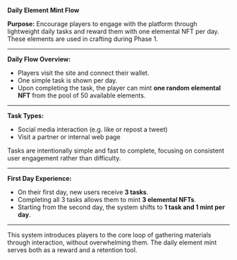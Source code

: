 **Daily Element Mint Flow**

**Purpose:**
Encourage players to engage with the platform through lightweight daily tasks and reward them with one elemental NFT per day. These elements are used in crafting during Phase 1.

---

**Daily Flow Overview:**

- Players visit the site and connect their wallet.
- One simple task is shown per day.
- Upon completing the task, the player can mint **one random elemental NFT** from the pool of 50 available elements.

---

**Task Types:**

- Social media interaction (e.g. like or repost a tweet)
- Visit a partner or internal web page

Tasks are intentionally simple and fast to complete, focusing on consistent user engagement rather than difficulty.

---

**First Day Experience:**

- On their first day, new users receive **3 tasks**.
- Completing all 3 tasks allows them to mint **3 elemental NFTs**.
- Starting from the second day, the system shifts to **1 task and 1 mint per day**.

---

This system introduces players to the core loop of gathering materials through interaction, without overwhelming them. The daily element mint serves both as a reward and a retention tool.
